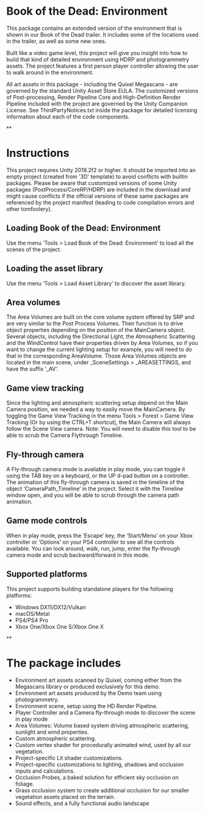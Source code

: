 
Book of the Dead: Environment
=============================

This package contains an extended version of the environment that is shown in our Book of the Dead trailer. It includes some of the locations used in the trailer, as well as some new ones. 

Built like a video game level, this project will give you insight into how to build that kind of detailed environment using HDRP and photogrammetry assets. The project features a first person player controller allowing the user to walk around in the environment.

All art assets in this package - including the Quixel Megascans - are governed by the standard Unity Asset Store EULA. The customized versions of Post-processing, Render Pipeline Core and High-Definition Render Pipeline included with the project are governed by the Unity Companion License. See ThirdPartyNotices.txt inside the package for detailed licensing information about each of the code components.



**

Instructions
============

This project requires Unity 2018.2f2 or higher. It should be imported into an empty project (created from '3D' template) to avoid conflicts with builtin packages. Please be aware that customized versions of some Unity packages (PostProcess/CoreRP/HDRP) are included in the download and might cause conflicts if the official versions of these same packages are referenced by the project manifest (leading to code compilation errors and other tomfoolery).


Loading Book of the Dead: Environment
-------------------------------------

Use the menu ‘Tools > Load Book of the Dead: Environment’ to load all the scenes of the project.


Loading the asset library
-------------------------

Use the menu ‘Tools > Load Asset Library’ to discover the asset library.


Area volumes
------------

The Area Volumes are built on the core volume system offered by SRP and are very similar to the Post Process Volumes. Their function is to drive object properties depending on the position of the MainCamera object.
Several objects, including the Directional Light, the Atmospheric Scattering and the WindControl  have their properties driven by  Area Volumes, so if you want to change the current lighting setup for example, you will need to do that in the corresponding AreaVolume. Those Area Volumes objects are located in the main scene, under _SceneSettings > _AREASETTINGS, and have the suffix ‘_AV’.


Game view tracking
------------------

Since the lighting and atmospheric scattering setup depend on the Main Camera position, we needed a way to easily move the MainCamera. By toggling the Game View Tracking in the menu Tools > Forest > Game View Tracking (Or by using the CTRL+T shortcut), the Main Camera will always follow the Scene View camera. Note: You will need to disable this tool to be able to scrub the Camera Flythrough Timeline.


Fly-through camera
------------------

A Fly-through camera mode is available in play mode, you can toggle it using the TAB key on a keyboard, or the UP d-pad button on a controller. The animation of this fly-through camera is saved in the timeline of the object ‘CameraPath_Timeline’ in the project. Select it with the Timeline window open, and you will be able to scrub through the camera path animation.


Game mode controls
------------------

When in play mode, press the ‘Escape’ key, the ‘Start/Menu’ on your Xbox controller or ‘Options’ on your PS4 controller to see all the controls available. You can look around, walk, run, jump, enter the fly-through camera mode and scrub backward/forward in this mode.


Supported platforms
-------------------

This project supports building standalone players for the following platforms:
- Windows DX11/DX12/Vulkan
- macOS/Metal
- PS4/PS4 Pro
- Xbox One/Xbox One S/Xbox One X 


**

The package includes
====================

- Environment art assets scanned by Quixel, coming either from the Megascans library or produced exclusively for this demo.
- Environment art assets produced by the Demo team using photogrammetry.
- Environment scene, setup using the HD Render Pipeline.
- Player Controller and a Camera fly-through mode to discover the scene in play mode
- Area Volumes: Volume based system driving atmospheric scattering, sunlight and wind properties.
- Custom atmospheric scattering.
- Custom vertex shader for procedurally animated wind, used by all our vegetation.
- Project-specific Lit shader customizations.
- Project-specific customizations to lighting, shadows and occlusion inputs and calculations.
- Occlusion Probes, a baked solution for efficient sky occlusion on foliage.
- Grass occlusion system to create additional occlusion for our smaller vegetation assets placed on the terrain. 
- Sound effects, and a fully functional audio landscape

